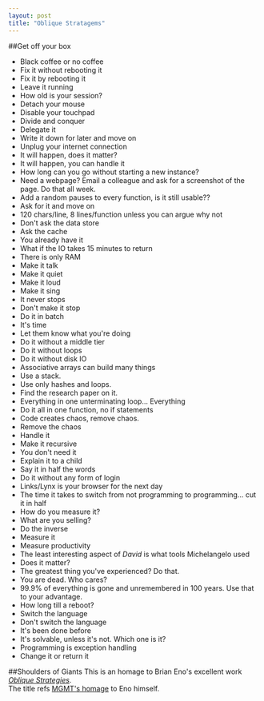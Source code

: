 ```yaml
---
layout: post
title: "Oblique Stratagems"
---
```

##Get off your box
* Black coffee or no coffee
* Fix it without rebooting it
* Fix it by rebooting it
* Leave it running
* How old is your session?
* Detach your mouse
* Disable your touchpad
* Divide and conquer
* Delegate it
* Write it down for later and move on
* Unplug your internet connection 
* It will happen, does it matter?
* It will happen, you can handle it
* How long can you go without starting a new instance?
* Need a webpage?  Email a colleague and ask for a screenshot of the page.  Do that all week.
* Add a random pauses to every function, is it still usable??
* Ask for it and move on
* 120 chars/line, 8 lines/function unless you can argue why not
* Don't ask the data store
* Ask the cache
* You already have it
* What if the IO takes 15 minutes to return
* There is only RAM
* Make it talk
* Make it quiet
* Make it loud
* Make it sing
* It never stops
* Don't make it stop
* Do it in batch
* It's time
* Let them know what you're doing
* Do it without a middle tier
* Do it without loops
* Do it without disk IO
* Associative arrays can build many things
* Use a stack.
* Use only hashes and loops.
* Find the research paper on it.
* Everything in one unterminating loop... Everything
* Do it all in one function, no if statements
* Code creates chaos, remove chaos.
* Remove the chaos
* Handle it
* Make it recursive
* You don't need it
* Explain it to a child
* Say it in half the words
* Do it without any form of login
* Links/Lynx is your browser for the next day
* The time it takes to switch from not programming to programming... cut it in half
* How do you measure it?
* What are you selling?
* Do the inverse
* Measure it
* Measure productivity
* The least interesting aspect of *David* is what tools Michelangelo used
* Does it matter?
* The greatest thing you've experienced?  Do that.
* You are dead.  Who cares?
* 99.9% of everything is gone and unremembered in 100 years.  Use that to your advantage.
* How long till a reboot?
* Switch the language
* Don't switch the language
* It's been done before
* It's solvable, unless it's not.  Which one is it?
* Programming is exception handling
* Change it or return it



##Shoulders of Giants
This is an homage to Brian Eno's excellent work [*Oblique Strategies*](http://www.rtqe.net/ObliqueStrategies/).  
The title refs [MGMT's homage](http://www.youtube.com/watch?v=E7ISc-b-6CE#t=0m9s) to Eno himself.

